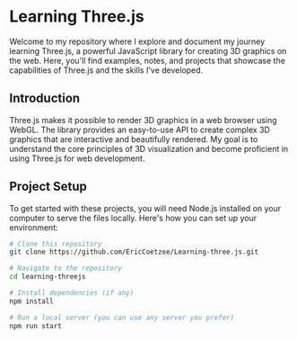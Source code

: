 # Learning Three.js

Welcome to my repository where I explore and document my journey learning Three.js, a powerful JavaScript library for creating 3D graphics on the web. Here, you'll find examples, notes, and projects that showcase the capabilities of Three.js and the skills I've developed.

## Introduction

Three.js makes it possible to render 3D graphics in a web browser using WebGL. The library provides an easy-to-use API to create complex 3D graphics that are interactive and beautifully rendered. My goal is to understand the core principles of 3D visualization and become proficient in using Three.js for web development.

## Project Setup

To get started with these projects, you will need Node.js installed on your computer to serve the files locally. Here's how you can set up your environment:

```bash
# Clone this repository
git clone https://github.com/EricCoetzee/Learning-three.js.git

# Navigate to the repository
cd learning-threejs

# Install dependencies (if any)
npm install

# Run a local server (you can use any server you prefer)
npm run start

